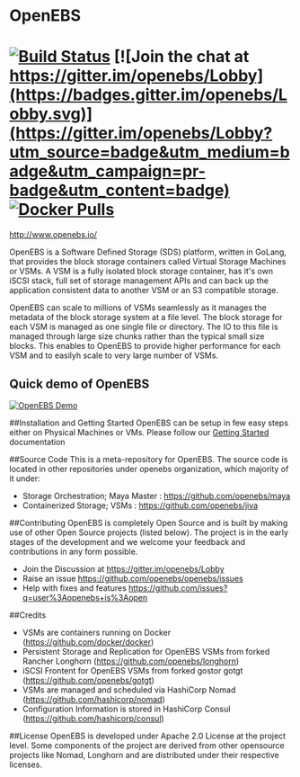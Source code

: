 # OpenEBS
[![Build Status](https://travis-ci.org/openebs/jiva.svg?branch=master)](https://travis-ci.org/openebs/jiva) [![Join the chat at https://gitter.im/openebs/Lobby](https://badges.gitter.im/openebs/Lobby.svg)](https://gitter.im/openebs/Lobby?utm_source=badge&utm_medium=badge&utm_campaign=pr-badge&utm_content=badge) [![Docker Pulls](https://img.shields.io/docker/pulls/openebs/jiva.svg)](https://hub.docker.com/r/openebs/jiva/)
=========

http://www.openebs.io/

OpenEBS is a Software Defined Storage (SDS) platform, written in GoLang, that provides the block storage containers called Virtual Storage Machines or VSMs. A VSM is a fully isolated block storage container, has it's own iSCSI stack, full set of storage management APIs and can back up the application consistent data to another VSM or an S3 compatible storage.

OpenEBS can scale to millions of VSMs seamlessly as it manages the metadata of the block storage system at a file level. The block storage for each VSM is managed as one single file or directory. The IO to this file is managed through large size chunks rather than the typical small size blocks. This enables to OpenEBS to provide higher performance for each VSM and to easilyh scale to very large number of VSMs. 

## Quick demo of OpenEBS 
[![OpenEBS Demo](https://s7.postimg.org/adw357irf/openebs_demo_png.png)](https://www.youtube.com/watch?v=jeeWIFiC5LQ)

##Installation and Getting Started
OpenEBS can be setup in few easy steps either on Physical Machines or VMs. Please follow our [Getting Started](docs/getting-started.md) documentation 

##Source Code
This is a meta-repository for OpenEBS. The source code is located in other repositories under openebs organization, which majority of it under:
- Storage Orchestration; Maya Master :  https://github.com/openebs/maya
- Containerized Storage; VSMs : https://github.com/openebs/jiva

##Contributing
OpenEBS is completely Open Source and is built by making use of other Open Source projects (listed below). The project is in the early stages of the development and we welcome your feedback and contributions in any form possible.
- Join the Discussion at https://gitter.im/openebs/Lobby
- Raise an issue https://github.com/openebs/openebs/issues
- Help with fixes and features https://github.com/issues?q=user%3Aopenebs+is%3Aopen

##Credits
- VSMs are containers running on Docker (https://github.com/docker/docker)
- Persistent Storage and Replication for OpenEBS VSMs from forked Rancher Longhorn (https://github.com/openebs/longhorn)
- iSCSI Frontent for OpenEBS VSMs from forked gostor gotgt (https://github.com/openebs/gotgt)
- VSMs are managed and scheduled via HashiCorp Nomad (https://github.com/hashicorp/nomad)
- Configuration Information is stored in HashiCorp Consul (https://github.com/hashicorp/consul)

##License
OpenEBS is developed under Apache 2.0 License at the project level. Some components of the project are derived from other opensource projects like Nomad, Longhorn and are distributed under their respective licenses. 
